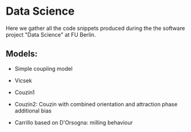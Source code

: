 # Data Science

Here we gather all the code snippets produced during the the software project "Data Science" at FU Berlin.

## Models:

- Simple coupling model
- Vicsek
- Couzin1

- Couzin2: Couzin with combined orientation and attraction phase additional bias
- Carrillo based on D'Orsogna: milling behaviour


